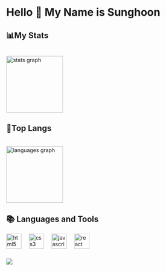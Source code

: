 <h1 align="left" >Hello 👋 My Name is Sunghoon</h1>



<div align="left">
 <h2> 📊My Stats </h2> <br>
  <img src="https://github-readme-stats.vercel.app/api?username=huniiiiii&hide_title=false&hide_rank=false&show_icons=true&include_all_commits=true&count_private=true&disable_animations=false&theme=dracula&locale=en&hide_border=false&order=1" height="150" alt="stats graph"  />
</div>
 <div>
  <h2> 📃Top Langs </h2> <br>
  <img src="https://github-readme-stats.vercel.app/api/top-langs?username=huniiiiii&locale=en&hide_title=false&layout=compact&card_width=320&langs_count=5&theme=dracula&hide_border=false&order=2" height="150" alt="languages graph"  />
</div>


<h2>📚 Languages and Tools </h2>

<div align="left">
  <img src="https://cdn.jsdelivr.net/gh/devicons/devicon/icons/html5/html5-original.svg" height="40" alt="html5 logo"  />
  <img width="12" />
  <img src="https://cdn.jsdelivr.net/gh/devicons/devicon/icons/css3/css3-original.svg" height="40" alt="css3 logo"  />
  <img width="12" />
  <img src="https://cdn.jsdelivr.net/gh/devicons/devicon/icons/javascript/javascript-original.svg" height="40" alt="javascript logo"  />
  <img width="12" />
  <img src="https://cdn.jsdelivr.net/gh/devicons/devicon/icons/react/react-original.svg" height="40" alt="react logo"  />
</div>

###

###

<div align="left">
  <img src="https://visitor-badge.laobi.icu/badge?page_id=huniiiiii.huniiiiii&left_color=lightseagreen&right_color=midnightblue"  />
</div>

###
